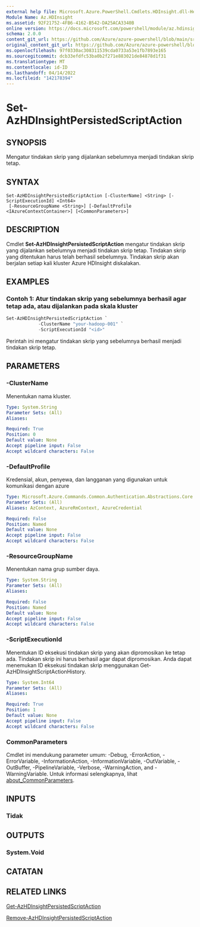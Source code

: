 ```yaml
---
external help file: Microsoft.Azure.PowerShell.Cmdlets.HDInsight.dll-Help.xml
Module Name: Az.HDInsight
ms.assetid: 92F21752-4FB6-4162-B542-DA25ACA3340B
online version: https://docs.microsoft.com/powershell/module/az.hdinsight/set-azhdinsightpersistedscriptaction
schema: 2.0.0
content_git_url: https://github.com/Azure/azure-powershell/blob/main/src/HDInsight/HDInsight/help/Set-AzHDInsightPersistedScriptAction.md
original_content_git_url: https://github.com/Azure/azure-powershell/blob/main/src/HDInsight/HDInsight/help/Set-AzHDInsightPersistedScriptAction.md
ms.openlocfilehash: 97f0330ac308311539cda0733a53e1fb7893e165
ms.sourcegitcommit: dcb33efdfc53ba0b2f271e883021de84878d1f31
ms.translationtype: MT
ms.contentlocale: id-ID
ms.lasthandoff: 04/14/2022
ms.locfileid: "142178394"
---
```

# Set-AzHDInsightPersistedScriptAction

## SYNOPSIS
Mengatur tindakan skrip yang dijalankan sebelumnya menjadi tindakan skrip tetap.

## SYNTAX

```
Set-AzHDInsightPersistedScriptAction [-ClusterName] <String> [-ScriptExecutionId] <Int64>
 [-ResourceGroupName <String>] [-DefaultProfile <IAzureContextContainer>] [<CommonParameters>]
```

## DESCRIPTION
Cmdlet **Set-AzHDInsightPersistedScriptAction** mengatur tindakan skrip yang dijalankan sebelumnya menjadi tindakan skrip tetap.
Tindakan skrip yang ditentukan harus telah berhasil sebelumnya.
Tindakan skrip akan berjalan setiap kali kluster Azure HDInsight diskalakan.

## EXAMPLES

### Contoh 1: Atur tindakan skrip yang sebelumnya berhasil agar tetap ada, atau dijalankan pada skala kluster
```powershell
Set-AzHDInsightPersistedScriptAction `
            -ClusterName "your-hadoop-001" `
            -ScriptExecutionId "<id>"
```

Perintah ini mengatur tindakan skrip yang sebelumnya berhasil menjadi tindakan skrip tetap.

## PARAMETERS

### -ClusterName
Menentukan nama kluster.

```yaml
Type: System.String
Parameter Sets: (All)
Aliases:

Required: True
Position: 0
Default value: None
Accept pipeline input: False
Accept wildcard characters: False
```

### -DefaultProfile
Kredensial, akun, penyewa, dan langganan yang digunakan untuk komunikasi dengan azure

```yaml
Type: Microsoft.Azure.Commands.Common.Authentication.Abstractions.Core.IAzureContextContainer
Parameter Sets: (All)
Aliases: AzContext, AzureRmContext, AzureCredential

Required: False
Position: Named
Default value: None
Accept pipeline input: False
Accept wildcard characters: False
```

### -ResourceGroupName
Menentukan nama grup sumber daya.

```yaml
Type: System.String
Parameter Sets: (All)
Aliases:

Required: False
Position: Named
Default value: None
Accept pipeline input: False
Accept wildcard characters: False
```

### -ScriptExecutionId
Menentukan ID eksekusi tindakan skrip yang akan dipromosikan ke tetap ada.
Tindakan skrip ini harus berhasil agar dapat dipromosikan.
Anda dapat menemukan ID eksekusi tindakan skrip menggunakan Get-AzHDInsightScriptActionHistory.

```yaml
Type: System.Int64
Parameter Sets: (All)
Aliases:

Required: True
Position: 1
Default value: None
Accept pipeline input: False
Accept wildcard characters: False
```

### CommonParameters
Cmdlet ini mendukung parameter umum: -Debug, -ErrorAction, -ErrorVariable, -InformationAction, -InformationVariable, -OutVariable, -OutBuffer, -PipelineVariable, -Verbose, -WarningAction, and -WarningVariable. Untuk informasi selengkapnya, lihat [about_CommonParameters](http://go.microsoft.com/fwlink/?LinkID=113216).

## INPUTS

### Tidak

## OUTPUTS

### System.Void

## CATATAN

## RELATED LINKS

[Get-AzHDInsightPersistedScriptAction](./Get-AzHDInsightPersistedScriptAction.md)

[Remove-AzHDInsightPersistedScriptAction](./Remove-AzHDInsightPersistedScriptAction.md)


